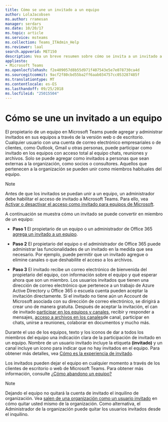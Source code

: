```yaml
---
title: Cómo se une un invitado a un equipo
author: LolaJacobsen
ms.author: rramesan
manager: serdars
ms.date: 10/20/17
ms.topic: article
ms.service: msteams
ms.collection: Teams_ITAdmin_Help
ms.reviewer: laal
search.appverid: MET150
description: Vea un breve resumen sobre cómo se invita a un invitado a que se una a un equipo en Microsoft Teams.
appliesto:
- Microsoft Teams
ms.openlocfilehash: f2e409057d8b55d971f407543e5e7e078730ca4d
ms.sourcegitcommit: 9acf2f80cbd55ba2ff6aab034757cc053287485f
ms.translationtype: MT
ms.contentlocale: es-ES
ms.lasthandoff: 09/25/2018
ms.locfileid: "25015504"
---
```

<a name="how-a-guest-joins-a-team"></a>Cómo se une un invitado a un equipo
========================

El propietario de un equipo en Microsoft Teams puede agregar y administrar invitados en sus equipos a través de la versión web o de escritorio. Cualquier usuario con una cuenta de correo electrónico empresariales o de clientes, como Outlook, Gmail u otras personas, puede participar como invitado en los equipos con acceso total al equipo chats, reuniones y archivos. Solo se puede agregar como invitados a personas que sean externas a la organización, como socios o consultores. Aquellos que pertenecen a la organización se pueden unir como miembros habituales del equipo.
  
    
    

> [!NOTE]
> Antes de que los invitados se puedan unir a un equipo, un administrador debe habilitar el acceso de invitado a Microsoft Teams. Para ello, vea [Activar o desactivar el acceso como invitado para equipos de Microsoft](set-up-guests.md). 
  
    
    

A continuación se muestra cómo un invitado se puede convertir en miembro de un equipo:

- **Paso 1** El propietario de un equipo o un administrador de Office 365 [agrega un invitado a un equipo](https://support.office.com/article/add-guests-to-a-team-fccb4fa6-f864-4508-bdde-256e7384a14f).
    
  
- **Paso 2** El propietario del equipo o el administrador de Office 365 puede administrar las funcionalidades de un invitado en la medida que sea necesario. Por ejemplo, puede permitir que un invitado agregue o elimine canales o que deshabilite el acceso a los archivos.
    
  
- **Paso 3** El invitado recibe un correo electrónico de bienvenida del propietario del equipo, con información sobre el equipo y qué esperar ahora que son un miembro. Los usuarios invitados que tienen una dirección de correo electrónico que pertenece a un trabajo de Azure Active Directory u Office 365 o escuela cuenta pueden aceptar la invitación directamente. Si el invitado no tiene aún un Account de Microsoft asociada con su dirección de correo electrónico, se dirigirá a crear uno de manera gratuita. Después de aceptar la invitación, el can de invitado [participar en los equipos y canales](https://support.office.com/article/teams-and-channels-df38ae23-8f85-46d3-b071-cb11b9de5499), recibir y responder a mensajes, [acceso a archivos en los canales](https://support.office.com/article/access-files-in-channels-c593c78a-27c4-4661-a598-682baa30ca7e)de canal, participar en chats, unirse a reuniones, colaborar en documentos y mucho más. 
    
Durante el uso de los equipos, texto y los iconos de dar a todos los miembros del equipo una indicación clara de la participación de invitado en un equipo. Nombre de un usuario invitado incluye la etiqueta **(invitado)** y un canal incluye un icono para indicar que no hay invitados en el equipo. Para obtener más detalles, vea [Cómo es la experiencia de invitado](guest-experience.md).
  
Los invitados pueden dejar el equipo en cualquier momento a través de los clientes de escritorio o web de Microsoft Teams. Para obtener más información, consulte [¿Cómo abandono un equipo?](https://support.office.com/article/leave-a-team-e481005d-3ec6-4694-b300-375472ba4076)

> [!NOTE]
> Dejando el equipo no quitará la cuenta de invitado el inquilino de organización. Vea [salen de una organización como un usuario invitado](https://docs.microsoft.com/azure/active-directory/b2b/leave-the-organization) en cómo quitar usted mismo de la organización. Como alternativa, el Administrador de la organización puede quitar los usuarios invitados desde el inquilino.
